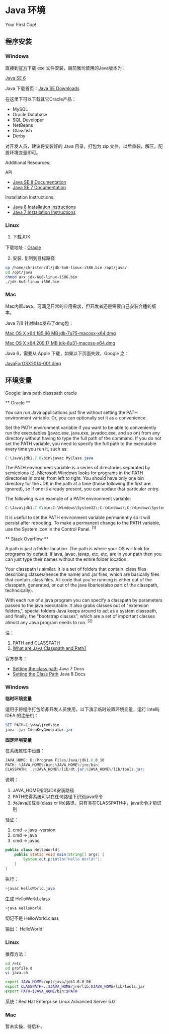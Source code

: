 # Java 环境

Your First Cup! 

## 程序安装

### Windows

直接到[官方](http://www.oracle.com/technetwork/java/javase/archive-139210.html)下载 exe 文件安装，目前我司使用的Java版本为：

[Java SE 6](http://www.oracle.com/technetwork/java/javase/downloads/java-archive-downloads-javase6-419409.html)

Java 下载首页：[Java SE Downloads](http://www.oracle.com/technetwork/java/javase/downloads/index.html)

在这里下可以下载其它Oracle产品：

* MySQL
* Oracle Database
* SQL Developer
* NetBeans
* Glassfish
* Derby

对开发人员，建议将安装好的 Java 目录，打包为 zip 文件，以后重装，解压，配置环境变量即可。

Additional Resources:

API  

* [Java SE 8 Documentation](http://www.oracle.com/technetwork/java/javase/documentation/jdk8-doc-downloads-2133158.html) 
* [Java SE 7 Documentation](http://www.oracle.com/technetwork/java/javase/documentation/java-se-7-doc-download-435117.html) 

Installation Instructions:

* [Java 8 Installation Instructions](http://docs.oracle.com/javase/8/docs/technotes/guides/install/install_overview.html)
* [Java 7 Installation Instructions](http://www.oracle.com/technetwork/java/javase/javase7-install-docs-439822.html)

### Linux

1. 下载JDK

下载地址：[Oracle](http://www.oracle.com/technetwork/java/javase/downloads/java-archive-downloads-javase6-419409.html#jdk-6u45-oth-JPR)

2. 安装. 复制到目标路径

```bash
cp /home/christen/dl/jdk-6u6-linux-i586.bin /opt/java/
cd /opt/java
chmod a+x jdk-6u6-linux-i586.bin
./jdk-6u6-linux-i586.bin
```

### Mac

Mac内置Java，可满足日常的应用需求，但开发者还是需要自己安装合适的版本。

Java 7/8 针对Mac发布了dmg包：

[Mac OS X x64	185.86 MB  	jdk-7u75-macosx-x64.dmg](http://www.oracle.com/technetwork/java/javase/downloads/jdk7-downloads-1880260.html)

[Mac OS X x64	209.17 MB  	  jdk-8u31-macosx-x64.dmg](http://www.oracle.com/technetwork/java/javase/downloads/java-archive-javase8-2177648.html)

Java 6，需要从 Apple 下载，如果以下页面失效，Google 之：

[JavaForOSX2014-001.dmg](https://support.apple.com/kb/dl1572?locale=en_US)

## 环境变量

Google: java path classpath oracle

** Oracle **

You can run Java applications just fine without setting the PATH environment variable. Or, you can optionally set it as a convenience.

Set the PATH environment variable if you want to be able to conveniently run the executables (javac.exe, java.exe, javadoc.exe, and so on) from any directory without having to type the full path of the command. If you do not set the PATH variable, you need to specify the full path to the executable every time you run it, such as:

```powershell
C:\Java\jdk1.7.0\bin\javac MyClass.java
```

The PATH environment variable is a series of directories separated by semicolons (;). Microsoft Windows looks for programs in the PATH directories in order, from left to right. You should have only one bin directory for the JDK in the path at a time (those following the first are ignored), so if one is already present, you can update that particular entry.

The following is an example of a PATH environment variable:

```powershell
C:\Java\jdk1.7.0\bin;C:\Windows\System32\;C:\Windows\;C:\Windows\System32\Wbem
```

It is useful to set the PATH environment variable permanently so it will persist after rebooting. To make a permanent change to the PATH variable, use the System icon in the Control Panel. <sup>[1]</sup>


** Stack Overflow **

A path is just a folder location. The path is where your OS will look for programs by default. If java, javac, javap, etc, etc, are in your path then you can just type their names without the entire folder location.

Your classpath is similar. It is a set of folders that contain .class files describing classes(hence the name) and .jar files, which are basically files that contain .class files. All code that you're running is either out of the classpath, generated, or out of the java libaries(also part of the classpath, techncically).

With each run of a java program you can specify a classpath by parameters passed to the java executable. It also grabs classes out of "extension folders,", special folders Java keeps around to act as a system classpath, and finally, the "bootstrap classes", which are a set of important classes almost any Java program needs to run. <sup>[2]</sup>

注：

1. [PATH and CLASSPATH](https://docs.oracle.com/javase/tutorial/essential/environment/paths.html)
2. [What are Java Classpath and Path?](http://stackoverflow.com/a/17409751)

官方参考：

* [Setting the class path](http://docs.oracle.com/javase/7/docs/technotes/tools/windows/classpath.html) Java 7 Docs
* [Setting the Class Path](https://docs.oracle.com/javase/8/docs/technotes/tools/windows/classpath.html) Java 8 Docs

### Windows

**临时环境变量**

适用于将程序打包给非开发人员使用，以下演示临时设置环境变量，运行 Intellij IDEA 的注册机：

```powershell
SET PATH=C:\www\jre6\bin
java -jar IdeaKeyGenerator.jar
```

**固定环境变量**

在系统属性中设置：

```powershell
JAVA_HOME: D:/Program Files/Java/jdk1.6.0_10
PATH: %JAVA_HOME%/bin;%JAVA_HOME%/jre/bin;
CLASSPATH: .;%JAVA_HOME%/lib/dt.jar;%JAVA_HOME%/lib/tools.jar;
```

说明：

1. JAVA_HOME指明JDK安装路径
2. PATH使得系统可以在任何路径下识别java命令
3. 为Java加载类(class or lib)路径，只有类在CLASSPATH中，java命令才能识别

验证：

1. cmd -> java -version
2. cmd -> java
3. cmd -> javac 

```java
public class HelloWorld{
    public static void main(String[] args) {
        System.out.println("Hello World!");
    }
}
```

执行：

```powershell
>javac HelloWorld.java
```
生成 HelloWorld.class

```powershell
>java HelloWorld
```
切记不是 HelloWorld.class

输出： HelloWorld!

### Linux

推荐方法：

```bash
cd /etc
cd profile.d
vi java.sh
```

```bash
export JAVA_HOME=/opt/java/jdk1.6.0_06
export CLASSPATH=.:$JAVA_HOME/jre/lib:$JAVA_HOME/lib/tools.jar
export PATH=$JAVA_HOME/bin:$PATH
```
系统：Red Hat Enterprise Linux Advanced Server 5.0

### Mac

暂未实操，待后补。